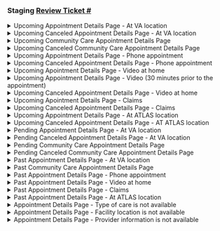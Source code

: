 ### Staging [Review Ticket #]()

<details>
<summary>Upcoming Appointment Details Page - At VA location </summary>

![VAappt](https://github.com/department-of-veterans-affairs/va.gov-team/assets/90797205/5c2a745e-7a9e-4e23-bbae-8e4165f6b48e)
  
</details>

<details>
<summary>Upcoming Canceled Appointment Details Page - At VA location </summary>
  
![canceledVA](https://github.com/department-of-veterans-affairs/va.gov-team/assets/90797205/ac183e61-fc87-4c7d-bd00-bb664e1ca2d8)

</details>

<details>
<summary>Upcoming Community Care Appointment Details Page </summary>

  
</details>

<details>
<summary>Upcoming Canceled Community Care Appointment Details Page </summary>

![cancelbookCC](https://github.com/department-of-veterans-affairs/va.gov-team/assets/90797205/4692fca0-486f-4f43-8f5f-234ac7a2a4f8)


</details>

<details>
<summary>Upcoming Appointment Details Page - Phone appointment </summary>

![phonebook](https://github.com/department-of-veterans-affairs/va.gov-team/assets/90797205/197ef4af-645d-40d2-8132-7212b0467702)

</details>

<details>
<summary>Upcoming Canceled Appointment Details Page - Phone appointment </summary>
</details>

<details>
<summary>Upcoming Apointment Details Page - Video at home </summary>

![videoappt](https://github.com/department-of-veterans-affairs/va.gov-team/assets/90797205/e55c7844-e35b-4b25-89b9-346cd8b730f1)

  
</details>

<details>
<summary>Upcoming Appointment Details Page - Video (30 minutes prior to the appointment) </summary>
</details>

<details>
<summary>Upcoming Canceled Appointment Details Page - Video at home </summary>

![cancelvideo](https://github.com/department-of-veterans-affairs/va.gov-team/assets/90797205/2244a8dc-edaf-4e3f-b33f-ef5fe0a5a7c7)


</details>

<details>
<summary>Upcoming Apointment Details Page - Claims </summary>

![bookClaims](https://github.com/department-of-veterans-affairs/va.gov-team/assets/90797205/2e2977b0-171d-4b44-952d-203c5568e257)

</details>

<details>
<summary>Upcoming Canceled Appointment Details Page - Claims </summary>
</details>

<details>
<summary>Upcoming Appointment Details Page - At ATLAS location </summary>
</details>

<details>
<summary>Upcoming Canceled Appointment Details Page - AT ATLAS location </summary>
</details>

<details>
<summary>Pending Appointment Details Page - At VA location </summary>

![VArequest](https://github.com/department-of-veterans-affairs/va.gov-team/assets/90797205/53741e1e-1c97-491e-97c7-79c322914aed)

</details>

<details>
<summary>Pending Canceled Appointment Details Page - At VA location </summary>

![cancelVArequest](https://github.com/department-of-veterans-affairs/va.gov-team/assets/90797205/1cb5e6cc-18e5-4a3d-ae20-25b9e5e1aa13)

</details>

<details>
<summary>Pending Community Care Appointment Details Page </summary>

![CCrequest](https://github.com/department-of-veterans-affairs/va.gov-team/assets/90797205/63f74709-6f74-4c76-bd13-a284e4b9101a)
  
</details>

<details>
<summary>Pending Canceled Community Care Appointment Details Page </summary>

![cancelCCrequest](https://github.com/department-of-veterans-affairs/va.gov-team/assets/90797205/bb460876-8bad-40b2-9d25-3838f9d96658)

</details>

<details>
<summary>Past Appointment Details Page - At VA location </summary>

![pastVA](https://github.com/department-of-veterans-affairs/va.gov-team/assets/90797205/5c9383a6-a618-4ab2-9e11-f94cdb67a2cf)

</details>

<details>
<summary>Past Community Care Appointment Details Page </summary>

![pastCC](https://github.com/department-of-veterans-affairs/va.gov-team/assets/90797205/79180f5c-a236-496b-bbe7-2509a400a2e8)

</details>

<details>
<summary>Past Appointment Details Page - Phone appointment </summary>

![pastPhone](https://github.com/department-of-veterans-affairs/va.gov-team/assets/90797205/bf67314d-7f3c-4ef3-b23a-ccff6b5793b2)

</details>

<details>
<summary>Past Appointment Details Page - Video at home </summary>

![pastVideo](https://github.com/department-of-veterans-affairs/va.gov-team/assets/90797205/0a74f4ca-d9ef-4e8e-afd8-6a340dd04ae7)

</details>

<details>
<summary>Past Appointment Details Page - Claims </summary>

![staging va gov_my-health_appointments_past_fd76708a3a445644fb6a1d9d604f6346c70d42ba517d25cf1b7c3e5f112e317e(iPhone 12 Pro)](https://github.com/department-of-veterans-affairs/va.gov-team/assets/90797205/013c52a5-f476-4941-b671-f47a38e63940)


</details>

<details>
<summary>Past Appointment Details Page - At ATLAS location </summary>
</details>

<details>
<summary> Appointment Details Page - Type of care is not available </summary>
</details>

<details>
<summary> Appointment Details Page - Facility location is not available </summary>
</details>

<details>
<summary> Appointment Details Page - Provider information is not available </summary>
</details>
